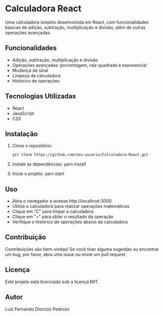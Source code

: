 # Calculadora React

Uma calculadora simples desenvolvida em React, com funcionalidades básicas de adição, subtração, multiplicação e divisão, além de outras operações avançadas.

## Funcionalidades

- Adição, subtração, multiplicação e divisão
- Operações avançadas: porcentagem, raiz quadrada e exponencial
- Mudança de sinal
- Limpeza da calculadora
- Histórico de operações

## Tecnologias Utilizadas

- React
- JavaScript
- CSS

## Instalação

1. Clone o repositório:
   ```bash
   git clone https://github.com/seu-usuario/Calculadora-React.git
2. Instale as dependências:
   yarn install

3. Inicie o projeto:
   yarn start

## Uso
- Abra o navegador e acesse http://localhost:3000
- Utilize a calculadora para realizar operações matemáticas
- Clique em "C" para limpar a calculadora
- Clique em "=" para obter o resultado da operação
- Verifique o histórico de operações abaixo da calculadora
  
## Contribuição
Contribuições são bem-vindas! Se você tiver alguma sugestão ou encontrar um bug, por favor, abra uma issue ou envie um pull request.

## Licença
Este projeto está licenciado sob a licença MIT.

## Autor
Luiz Fernando Dionizio Pedrozo
